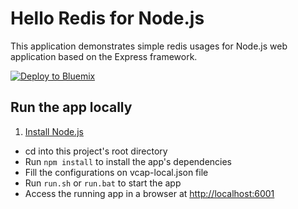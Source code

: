 # Hello Redis for Node.js

This application demonstrates simple redis usages for Node.js web application based on the Express framework.

[![Deploy to Bluemix](https://bluemix.net/deploy/button.png)](https://bluemix.net/deploy?repository=https://github.com/mc500/hello-redis-nodejs)

## Run the app locally

1. [Install Node.js][]
+ cd into this project's root directory
+ Run `npm install` to install the app's dependencies
+ Fill the configurations on vcap-local.json file
+ Run `run.sh` or `run.bat` to start the app
+ Access the running app in a browser at <http://localhost:6001>

[Install Node.js]: https://nodejs.org/en/download/

